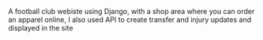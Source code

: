A football club webiste using Django, with a shop area where you can order an apparel online, I also used API to create transfer and injury updates and displayed in the site
